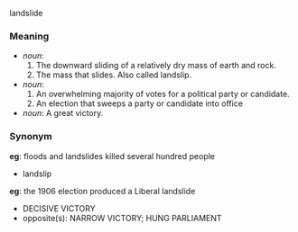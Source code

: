 landslide
### Meaning
+ _noun_:
   1. The downward sliding of a relatively dry mass of earth and rock.
   2. The mass that slides. Also called landslip.
+ _noun_:
   1. An overwhelming majority of votes for a political party or candidate.
   2. An election that sweeps a party or candidate into office
+ _noun_: A great victory.

### Synonym

__eg__: floods and landslides killed several hundred people

+ landslip

__eg__: the 1906 election produced a Liberal landslide

+ DECISIVE VICTORY
+ opposite(s): NARROW VICTORY; HUNG PARLIAMENT


